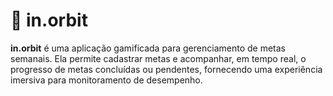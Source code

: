 # 🚀 in.orbit
**in.orbit** é uma aplicação gamificada para gerenciamento de metas semanais. Ela permite cadastrar metas e acompanhar, em tempo real, o progresso de metas concluídas ou pendentes, fornecendo uma experiência imersiva para monitoramento de desempenho.
